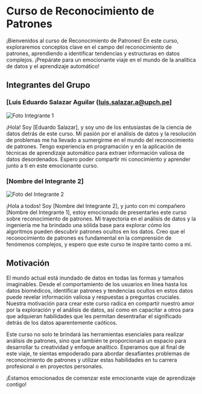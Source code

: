 # Curso de Reconocimiento de Patrones

¡Bienvenidos al curso de Reconocimiento de Patrones! En este curso, exploraremos conceptos clave en el campo del reconocimiento de patrones, aprendiendo a identificar tendencias y estructuras en datos complejos. ¡Prepárate para un emocionante viaje en el mundo de la analítica de datos y el aprendizaje automático!

## Integrantes del Grupo

### [Luis Eduardo Salazar Aguilar (luis.salazar.a@upch.pe]

![Foto Integrante 1](enlace-a-la-imagen-del-integrante-1.jpg)

¡Hola! Soy [Eduardo Salazar], y soy uno de los entusiastas de la ciencia de datos detrás de este curso. Mi pasión por el análisis de datos y la resolución de problemas me ha llevado a sumergirme en el mundo del reconocimiento de patrones. Tengo experiencia en programación y en la aplicación de técnicas de aprendizaje automático para extraer información valiosa de datos desordenados. Espero poder compartir mi conocimiento y aprender junto a ti en este emocionante curso.

### [Nombre del Integrante 2]

![Foto del Integrante 2](enlace-a-la-imagen-del-integrante-2.jpg)

¡Hola a todos! Soy [Nombre del Integrante 2], y junto con mi compañero [Nombre del Integrante 1], estoy emocionado de presentarles este curso sobre reconocimiento de patrones. Mi trayectoria en el análisis de datos y la ingeniería me ha brindado una sólida base para explorar cómo los algoritmos pueden descubrir patrones ocultos en los datos. Creo que el reconocimiento de patrones es fundamental en la comprensión de fenómenos complejos, y espero que este curso te inspire tanto como a mí.

## Motivación

El mundo actual está inundado de datos en todas las formas y tamaños imaginables. Desde el comportamiento de los usuarios en línea hasta los datos biomédicos, identificar patrones y tendencias ocultos en estos datos puede revelar información valiosa y respuestas a preguntas cruciales. Nuestra motivación para crear este curso radica en compartir nuestro amor por la exploración y el análisis de datos, así como en capacitar a otros para que adquieran habilidades que les permitan desentrañar el significado detrás de los datos aparentemente caóticos.

Este curso no solo te brindará las herramientas esenciales para realizar análisis de patrones, sino que también te proporcionará un espacio para desarrollar tu creatividad y enfoque analítico. Esperamos que al final de este viaje, te sientas empoderado para abordar desafiantes problemas de reconocimiento de patrones y utilizar estas habilidades en tu carrera profesional o en proyectos personales.

¡Estamos emocionados de comenzar este emocionante viaje de aprendizaje contigo!
